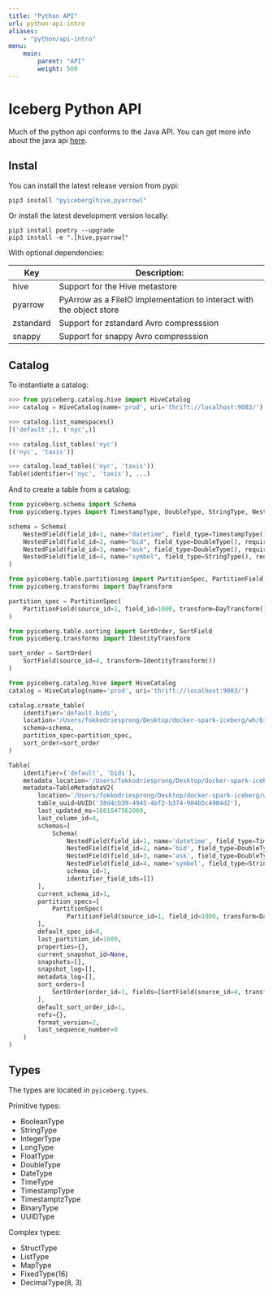 ```yaml
---
title: "Python API"
url: python-api-intro
aliases:
    - "python/api-intro"
menu:
    main:
        parent: "API"
        weight: 500
---
```

<!--
 - Licensed to the Apache Software Foundation (ASF) under one or more
 - contributor license agreements.  See the NOTICE file distributed with
 - this work for additional information regarding copyright ownership.
 - The ASF licenses this file to You under the Apache License, Version 2.0
 - (the "License"); you may not use this file except in compliance with
 - the License.  You may obtain a copy of the License at
 -
 -   http://www.apache.org/licenses/LICENSE-2.0
 -
 - Unless required by applicable law or agreed to in writing, software
 - distributed under the License is distributed on an "AS IS" BASIS,
 - WITHOUT WARRANTIES OR CONDITIONS OF ANY KIND, either express or implied.
 - See the License for the specific language governing permissions and
 - limitations under the License.
 -->

# Iceberg Python API

Much of the python api conforms to the Java API. You can get more info about the java api [here](../api).

## Instal

You can install the latest release version from pypi:

```sh
pip3 install "pyiceberg[hive,pyarrow]"
```

Or install the latest development version locally:

```
pip3 install poetry --upgrade
pip3 install -e ".[hive,pyarrow]"
```

With optional dependencies:

| Key       | Description:                                                         |
|-----------|----------------------------------------------------------------------|
| hive      | Support for the Hive metastore                                       |
| pyarrow   | PyArrow as a FileIO implementation to interact with the object store |
| zstandard | Support for zstandard Avro compresssion                              |
| snappy    | Support for snappy Avro compresssion                                 |

## Catalog

To instantiate a catalog:

``` python
>>> from pyiceberg.catalog.hive import HiveCatalog
>>> catalog = HiveCatalog(name='prod', uri='thrift://localhost:9083/')

>>> catalog.list_namespaces()
[('default',), ('nyc',)]

>>> catalog.list_tables('nyc')
[('nyc', 'taxis')]

>>> catalog.load_table(('nyc', 'taxis'))
Table(identifier=('nyc', 'taxis'), ...)
```

And to create a table from a catalog:

``` python
from pyiceberg.schema import Schema
from pyiceberg.types import TimestampType, DoubleType, StringType, NestedField

schema = Schema(
    NestedField(field_id=1, name="datetime", field_type=TimestampType(), required=False),
    NestedField(field_id=2, name="bid", field_type=DoubleType(), required=False),
    NestedField(field_id=3, name="ask", field_type=DoubleType(), required=False),
    NestedField(field_id=4, name="symbol", field_type=StringType(), required=False),
)

from pyiceberg.table.partitioning import PartitionSpec, PartitionField
from pyiceberg.transforms import DayTransform

partition_spec = PartitionSpec(
    PartitionField(source_id=1, field_id=1000, transform=DayTransform(), name="datetime_day")
)

from pyiceberg.table.sorting import SortOrder, SortField
from pyiceberg.transforms import IdentityTransform

sort_order = SortOrder(
    SortField(source_id=4, transform=IdentityTransform())
)

from pyiceberg.catalog.hive import HiveCatalog
catalog = HiveCatalog(name='prod', uri='thrift://localhost:9083/')

catalog.create_table(
    identifier='default.bids',
    location='/Users/fokkodriesprong/Desktop/docker-spark-iceberg/wh/bids/',
    schema=schema,
    partition_spec=partition_spec,
    sort_order=sort_order
)

Table(
    identifier=('default', 'bids'), 
    metadata_location='/Users/fokkodriesprong/Desktop/docker-spark-iceberg/wh/bids//metadata/00000-c8cd93ab-f784-474d-a167-b1a86b05195f.metadata.json', 
    metadata=TableMetadataV2(
        location='/Users/fokkodriesprong/Desktop/docker-spark-iceberg/wh/bids/', 
        table_uuid=UUID('38d4cb39-4945-4bf2-b374-984b5c4984d2'), 
        last_updated_ms=1661847562069, 
        last_column_id=4, 
        schemas=[
            Schema(
                NestedField(field_id=1, name='datetime', field_type=TimestampType(), required=False), 
                NestedField(field_id=2, name='bid', field_type=DoubleType(), required=False), 
                NestedField(field_id=3, name='ask', field_type=DoubleType(), required=False), 
                NestedField(field_id=4, name='symbol', field_type=StringType(), required=False)), 
                schema_id=1, 
                identifier_field_ids=[])
        ], 
        current_schema_id=1, 
        partition_specs=[
            PartitionSpec(
                PartitionField(source_id=1, field_id=1000, transform=DayTransform(), name='datetime_day'),))
        ], 
        default_spec_id=0, 
        last_partition_id=1000, 
        properties={}, 
        current_snapshot_id=None, 
        snapshots=[], 
        snapshot_log=[], 
        metadata_log=[], 
        sort_orders=[
            SortOrder(order_id=1, fields=[SortField(source_id=4, transform=IdentityTransform(), direction=SortDirection.ASC, null_order=NullOrder.NULLS_FIRST)])
        ], 
        default_sort_order_id=1,
        refs={}, 
        format_version=2,
        last_sequence_number=0
    )
)
```

## Types

The types are located in `pyiceberg.types`.

Primitive types:

- BooleanType
- StringType
- IntegerType
- LongType
- FloatType
- DoubleType
- DateType
- TimeType
- TimestampType
- TimestamptzType
- BinaryType
- UUIDType

Complex types:

- StructType
- ListType
- MapType
- FixedType(16)
- DecimalType(8, 3)
